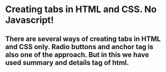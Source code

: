 # Creating tabs in HTML and CSS. No Javascript!
## There are several ways of creating tabs in HTML and CSS only. Radio buttons and anchor tag is also one of the approach. But in this we have used summary and details tag of html.
